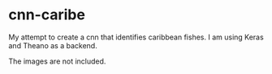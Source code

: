 # cnn-caribe
My attempt to create a cnn that identifies caribbean fishes. I am using Keras and Theano as a backend.

The images are not included. 
